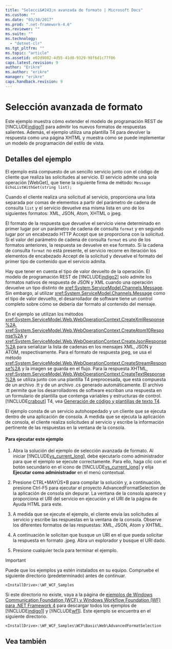 ```yaml
---
title: "Selecci&#243;n avanzada de formato | Microsoft Docs"
ms.custom: ""
ms.date: "03/30/2017"
ms.prod: ".net-framework-4.6"
ms.reviewer: ""
ms.suite: ""
ms.technology: 
  - "dotnet-clr"
ms.tgt_pltfrm: ""
ms.topic: "article"
ms.assetid: e02d9082-4d55-41d8-9329-98f6d1c77f06
caps.latest.revision: 9
author: "Erikre"
ms.author: "erikre"
manager: "erikre"
caps.handback.revision: 9
---
```

# Selecci&#243;n avanzada de formato
Este ejemplo muestra cómo extender el modelo de programación REST de [!INCLUDE[indigo1](../../../../includes/indigo1-md.md)] para admitir los nuevos formatos de respuestas salientes.  Además, el ejemplo utiliza una plantilla T4 para devolver la respuesta como una página XHTML y muestra cómo se puede implementar un modelo de programación del estilo de vista.  
  
## Detalles del ejemplo  
 El ejemplo está compuesto de un sencillo servicio junto con el código de cliente que realiza las solicitudes al servicio.  El servicio admite una sola operación \[WebGet\], que tiene la siguiente firma de método: `Message EchoListWithGet(string list);`  
  
 Cuando el cliente realiza una solicitud al servicio, proporciona una lista separada por comas de elementos a partir del parámetro de cadena de consulta `list` y el servicio devuelve esa misma lista en uno de los siguientes formatos: XML, JSON, Atom, XHTML o jpeg.  
  
 El formato de la respuesta que devuelve el servicio viene determinado en primer lugar por un parámetro de cadena de consulta `format` y en segundo lugar por un encabezado HTTP Accept que se proporciona con la solicitud.  Si el valor del parámetro de cadena de consulta `format` es uno de los formatos anteriores, la respuesta se devuelve en ese formato.  Si la cadena de consulta `format` no está presente, el servicio recorre en iteración los elementos de encabezado Accept de la solicitud y devuelve el formato del primer tipo de contenido que el servicio admita.  
  
 Hay que tener en cuenta el tipo de valor devuelto de la operación.  El modelo de programación REST de [!INCLUDE[indigo2](../../../../includes/indigo2-md.md)] solo admite los formatos nativos de respuesta de JSON y XML cuando una operación devuelve un tipo distinto de <xref:System.ServiceModel.Channels.Message>.  Sin embargo, al utilizar <xref:System.ServiceModel.Channels.Message> como el tipo de valor devuelto, el desarrollador de software tiene un control completo sobre cómo se debería dar formato al contenido del mensaje.  
  
 En el ejemplo se utilizan los métodos <xref:System.ServiceModel.Web.WebOperationContext.CreateXmlResponse%2A>, <xref:System.ServiceModel.Web.WebOperationContext.CreateAtom10Response%2A> y <xref:System.ServiceModel.Web.WebOperationContext.CreateJsonResponse%2A> para serializar la lista de cadenas en los mensajes XML, JSON y ATOM, respectivamente.  Para el formato de respuesta jpeg, se usa el método <xref:System.ServiceModel.Web.WebOperationContext.CreateStreamResponse%2A> y la imagen se guarda en el flujo.  Para la respuesta XHTML, <xref:System.ServiceModel.Web.WebOperationContext.CreateTextResponse%2A> se utiliza junto con una plantilla T4 preprocesada, que está compuesta de un archivo .tt y de un archivo .cs generado automáticamente.  El archivo .tt permite que los desarrolladores de software escriban una respuesta en un formulario de plantilla que contenga variables y estructuras de control.  [!INCLUDE[crabout](../../../../includes/crabout-md.md)] T4, vea [Generación de código y plantillas de texto T4](http://go.microsoft.com/fwlink/?LinkId=166023).  
  
 El ejemplo consta de un servicio autohospedado y un cliente que se ejecuta dentro de una aplicación de consola.  A medida que se ejecuta la aplicación de consola, el cliente realiza solicitudes al servicio y escribe la información pertinente de las respuestas en la ventana de la consola.  
  
#### Para ejecutar este ejemplo  
  
1.  Abra la solución del ejemplo de selección avanzada de formato.  Al iniciar [!INCLUDE[vs_current_long](../../../../includes/vs-current-long-md.md)], debe ejecutarlo como administrador para que el ejemplo se ejecute correctamente.  Para ello, haga clic con el botón secundario en el icono de [!INCLUDE[vs_current_long](../../../../includes/vs-current-long-md.md)] y elija **Ejecutar como administrador** en el menú contextual.  
  
2.  Presione CTRL\+MAYÚS\+B para compilar la solución y, a continuación, presione Ctrl\-F5 para ejecutar el proyecto AdvancedFormatSelection de la aplicación de consola sin depurar.  La ventana de la consola aparece y proporciona el URI del servicio en ejecución y el URI de la página de Ayuda HTML para este.  
  
3.  A medida que se ejecute el ejemplo, el cliente envía las solicitudes al servicio y escribe las respuestas en la ventana de la consola.  Observe los diferentes formatos de las respuestas: XML, JSON, Atom y XHTML.  
  
4.  A continuación le solicitan que busque un URI en el que pueda solicitar la respuesta en formato .jpeg.  Abra un explorador y busque el URI dado.  
  
5.  Presione cualquier tecla para terminar el ejemplo.  
  
> [!IMPORTANT]
>  Puede que los ejemplos ya estén instalados en su equipo.  Compruebe el siguiente directorio \(predeterminado\) antes de continuar.  
>   
>  `<InstallDrive>:\WF_WCF_Samples`  
>   
>  Si este directorio no existe, vaya a la página de [ejemplos de Windows Communication Foundation \(WCF\) y Windows Workflow Foundation \(WF\) para .NET Framework 4](http://go.microsoft.com/fwlink/?LinkId=150780) para descargar todos los ejemplos de [!INCLUDE[indigo1](../../../../includes/indigo1-md.md)] y [!INCLUDE[wf1](../../../../includes/wf1-md.md)].  Este ejemplo se encuentra en el siguiente directorio.  
>   
>  `<InstallDrive>:\WF_WCF_Samples\WCF\Basic\Web\AdvancedFormatSelection`  
  
## Vea también